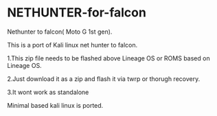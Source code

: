 # NETHUNTER-for-falcon
Nethunter to falcon( Moto G 1st gen). 

  This is a port of Kali linux net hunter to falcon.
   
   1.This zip file needs to be flashed above Lineage OS or ROMS based on Lineage OS.
   
   2.Just download it as a zip and flash it via twrp or thorugh recovery.
   
   3.It wont work as standalone
   
   Minimal based kali linux is ported.
